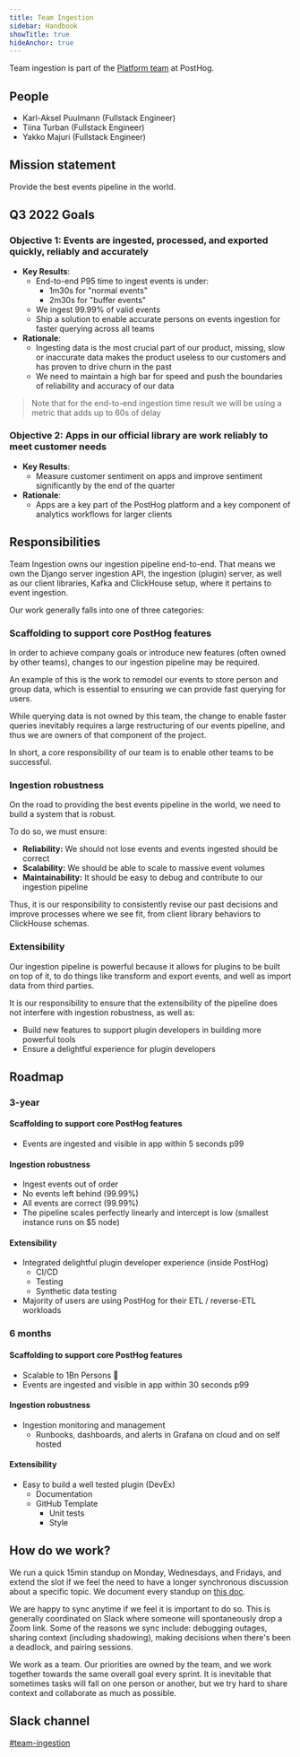 ```yaml
---
title: Team Ingestion
sidebar: Handbook
showTitle: true
hideAnchor: true
---
```


Team ingestion is part of the [Platform team](/handbook/people/team-structure/platform) at PostHog.

## People

- Karl-Aksel Puulmann (Fullstack Engineer)
- Tiina Turban (Fullstack Engineer)
- Yakko Majuri (Fullstack Engineer)


## Mission statement

Provide the best events pipeline in the world.

## Q3 2022 Goals

### Objective 1: Events are ingested, processed, and exported quickly, reliably and accurately

* **Key Results**:
    * End-to-end P95 time to ingest events is under:
        * 1m30s for "normal events"
        * 2m30s for "buffer events"
    * We ingest 99.99% of valid events
    * Ship a solution to enable accurate persons on events ingestion for faster querying across all teams
* **Rationale**:
    * Ingesting data is the most crucial part of our product, missing, slow or inaccurate data makes the product useless to our customers and has proven to drive churn in the past
    * We need to maintain a high bar for speed and push the boundaries of reliability and accuracy of our data
    
> Note that for the end-to-end ingestion time result we will be using a metric that adds up to 60s of delay
    
### Objective 2: Apps in our official library are work reliably to meet customer needs

* **Key Results**:
    * Measure customer sentiment on apps and improve sentiment significantly by the end of the quarter
* **Rationale**:
    * Apps are a key part of the PostHog platform and a key component of analytics workflows for larger clients

## Responsibilities

Team Ingestion owns our ingestion pipeline end-to-end. That means we own the Django server ingestion API, the ingestion (plugin) server, as well as our client libraries, Kafka and ClickHouse setup, where it pertains to event ingestion.

Our work generally falls into one of three categories:

### Scaffolding to support core PostHog features

In order to achieve company goals or introduce new features (often owned by other teams), changes to our ingestion pipeline may be required.

An example of this is the work to remodel our events to store person and group data, which is essential to ensuring we can provide fast querying for users.

While querying data is not owned by this team, the change to enable faster queries inevitably requires a large restructuring of our events pipeline, and thus we are owners of that component of the project.

In short, a core responsibility of our team is to enable other teams to be successful.

### Ingestion robustness

On the road to providing the best events pipeline in the world, we need to build a system that is robust. 

To do so, we must ensure:

- **Reliability:** We should not lose events and events ingested should be correct
- **Scalability:** We should be able to scale to massive event volumes
- **Maintainability:** It should be easy to debug and contribute to our ingestion pipeline

Thus, it is our responsibility to consistently revise our past decisions and improve processes where we see fit, from client library behaviors to ClickHouse schemas.

### Extensibility

Our ingestion pipeline is powerful because it allows for plugins to be built on top of it, to do things like transform and export events, and well as import data from third parties.

It is our responsibility to ensure that the extensibility of the pipeline does not interfere with ingestion robustness, as well as:

- Build new features to support plugin developers in building more powerful tools
- Ensure a delightful experience for plugin developers

## Roadmap

### 3-year

#### Scaffolding to support core PostHog features

- Events are ingested and visible in app within 5 seconds p99

#### Ingestion robustness

- Ingest events out of order
- No events left behind (99.99%)
- All events are correct (99.99%)
- The pipeline scales perfectly linearly and intercept is low (smallest instance runs on $5 node)

#### Extensibility

- Integrated delightful plugin developer experience (inside PostHog)
    - CI/CD
    - Testing
    - Synthetic data testing
- Majority of users are using PostHog for their ETL / reverse-ETL workloads 

### 6 months

#### Scaffolding to support core PostHog features

- Scalable to 1Bn Persons 🎉
- Events are ingested and visible in app within 30 seconds p99

#### Ingestion robustness

- Ingestion monitoring and management
    - Runbooks, dashboards, and alerts in Grafana on cloud and on self hosted


#### Extensibility

- Easy to build a well tested plugin (DevEx)
    - Documentation
    - GitHub Template
        - Unit tests
        - Style


## How do we work?

We run a quick 15min standup on Monday, Wednesdays, and Fridays, and extend the slot if we feel the need to have a longer synchronous discussion about a specific topic. We document every standup on [this doc](https://docs.google.com/document/d/1iHeef4lWQ4rSBXmaM6A9_GHmARXax7If4B0duo8gFSE/edit?usp=sharing).

We are happy to sync anytime if we feel it is important to do so. This is generally coordinated on Slack where someone will spontaneously drop a Zoom link. Some of the reasons we sync include: debugging outages, sharing context (including shadowing), making decisions when there's been a deadlock, and pairing sessions.

We work as a team. Our priorities are owned by the team, and we work together towards the same overall goal every sprint. It is inevitable that sometimes tasks will fall on one person or another, but we try hard to share context and collaborate as much as possible. 


## Slack channel

[#team-ingestion](https://posthog.slack.com/messages/team-ingestion)
